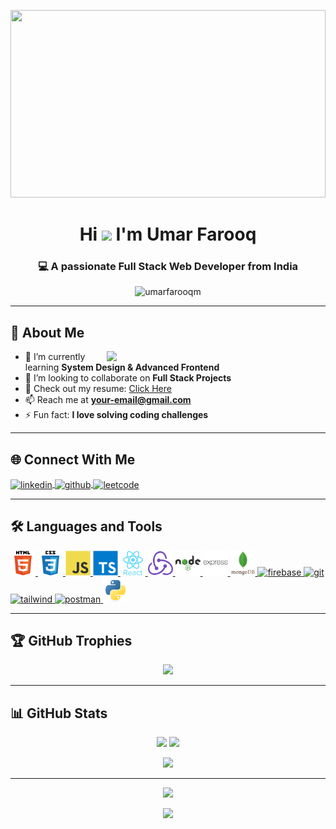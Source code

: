 <!-- Banner -->
<p align="center">
  <img src="https://media.giphy.com/media/qgQUggAC3Pfv687qPC/giphy.gif" width="100%" height="300px" />
</p>

<!-- Title -->
<h1 align="center">
  Hi <img src="https://media.giphy.com/media/hvRJCLFzcasrR4ia7z/giphy.gif" width="30px" /> I'm Umar Farooq
</h1>
<h3 align="center">💻 A passionate Full Stack Web Developer from India</h3>

<!-- Profile Views -->
<p align="center">
  <img src="https://komarev.com/ghpvc/?username=umarfarooqm&label=Profile%20views&color=0e75b6&style=flat" alt="umarfarooqm" />
</p>

---

## 💫 About Me
<img align="right" src="https://media.giphy.com/media/SWoSkN6DxTszqIKEqv/giphy.gif" width="350px" />

- 🌱 I’m currently learning **System Design & Advanced Frontend**
- 👯 I’m looking to collaborate on **Full Stack Projects**
- 📄 Check out my resume: [Click Here](https://drive.google.com/file/d/1rLoVH206aB_d9n2j1bCvE3DN1BbLcD0j/view?usp=sharing)
- 📫 Reach me at **your-email@gmail.com** <!-- replace with your email -->
- ⚡ Fun fact: **I love solving coding challenges**

---

## 🌐 Connect With Me
<p>
  <a href="https://linkedin.com/in/umarfarooqm" target="blank">
    <img align="center" src="https://raw.githubusercontent.com/rahuldkjain/github-profile-readme-generator/master/src/images/icons/Social/linked-in-alt.svg" alt="linkedin" height="30" width="40" />
  </a>
  <a href="https://github.com/UmarFarooqM" target="blank">
    <img align="center" src="https://skillicons.dev/icons?i=github" alt="github" height="30" width="40" />
  </a>
  <a href="https://leetcode.com/u/ifYQ33TD5T/" target="blank">
    <img align="center" src="https://raw.githubusercontent.com/rahuldkjain/github-profile-readme-generator/master/src/images/icons/Social/leet-code.svg" alt="leetcode" height="30" width="40" />
  </a>
</p>

---

## 🛠 Languages and Tools
<p align="left"> 
  <a href="https://www.w3.org/html/" target="_blank" rel="noreferrer"> <img src="https://raw.githubusercontent.com/devicons/devicon/master/icons/html5/html5-original-wordmark.svg" alt="html5" width="40" height="40"/> </a> 
  <a href="https://www.w3schools.com/css/" target="_blank" rel="noreferrer"> <img src="https://raw.githubusercontent.com/devicons/devicon/master/icons/css3/css3-original-wordmark.svg" alt="css3" width="40" height="40"/> </a> 
  <a href="https://developer.mozilla.org/en-US/docs/Web/JavaScript" target="_blank" rel="noreferrer"> <img src="https://raw.githubusercontent.com/devicons/devicon/master/icons/javascript/javascript-original.svg" alt="javascript" width="40" height="40"/> </a>
  <a href="https://www.typescriptlang.org/" target="_blank" rel="noreferrer"> <img src="https://raw.githubusercontent.com/devicons/devicon/master/icons/typescript/typescript-original.svg" alt="typescript" width="40" height="40"/> </a> 
  <a href="https://reactjs.org/" target="_blank" rel="noreferrer"> <img src="https://raw.githubusercontent.com/devicons/devicon/master/icons/react/react-original-wordmark.svg" alt="react" width="40" height="40"/> </a> 
  <a href="https://redux.js.org" target="_blank" rel="noreferrer"> <img src="https://raw.githubusercontent.com/devicons/devicon/master/icons/redux/redux-original.svg" alt="redux" width="40" height="40"/> </a> 
  <a href="https://nodejs.org" target="_blank" rel="noreferrer"> <img src="https://raw.githubusercontent.com/devicons/devicon/master/icons/nodejs/nodejs-original-wordmark.svg" alt="nodejs" width="40" height="40"/> </a> 
  <a href="https://expressjs.com" target="_blank" rel="noreferrer"> <img src="https://raw.githubusercontent.com/devicons/devicon/master/icons/express/express-original-wordmark.svg" alt="express" width="40" height="40"/> </a> 
  <a href="https://www.mongodb.com/" target="_blank" rel="noreferrer"> <img src="https://raw.githubusercontent.com/devicons/devicon/master/icons/mongodb/mongodb-original-wordmark.svg" alt="mongodb" width="40" height="40"/> </a> 
  <a href="https://firebase.google.com/" target="_blank" rel="noreferrer"> <img src="https://www.vectorlogo.zone/logos/firebase/firebase-icon.svg" alt="firebase" width="40" height="40"/> </a> 
  <a href="https://git-scm.com/" target="_blank" rel="noreferrer"> <img src="https://www.vectorlogo.zone/logos/git-scm/git-scm-icon.svg" alt="git" width="40" height="40"/> </a> 
  <a href="https://tailwindcss.com/" target="_blank" rel="noreferrer"> <img src="https://www.vectorlogo.zone/logos/tailwindcss/tailwindcss-icon.svg" alt="tailwind" width="40" height="40"/> </a> 
  <a href="https://postman.com" target="_blank" rel="noreferrer"> <img src="https://www.vectorlogo.zone/logos/getpostman/getpostman-icon.svg" alt="postman" width="40" height="40"/> </a> 
  <a href="https://www.python.org" target="_blank" rel="noreferrer"> <img src="https://raw.githubusercontent.com/devicons/devicon/master/icons/python/python-original.svg" alt="python" width="40" height="40"/> </a> 
</p>

---

## 🏆 GitHub Trophies
<p align="center">
  <img src="https://github-profile-trophy.vercel.app/?username=umarfarooqm&theme=radical&margin-w=10&margin-h=10" />
</p>

---

## 📊 GitHub Stats
<p align="center">
  <!-- GitHub Stats Card -->
  <img src="https://github-readme-stats.vercel.app/api?username=umarfarooqm&show_icons=true&theme=radical" height="165" />
  
  <!-- Streak Stats -->
  <img src="https://github-readme-streak-stats.herokuapp.com?user=umarfarooqm&theme=radical" height="165" />
</p>

<p align="center">
  <!-- Most Used Languages -->
  <img src="https://github-readme-stats.vercel.app/api/top-langs/?username=umarfarooqm&layout=compact&theme=radical" />
</p>

---

<!-- Extra Coding GIF -->
<p align="center">
  <img src="https://media.giphy.com/media/f3iwJFOVOwuy7K6FFw/giphy.gif" width="400px" />
</p>

<p align="center">
  <img src="https://readme-typing-svg.herokuapp.com?font=Ubuntu&color=%230EAA20&vCenter=true&lines=Thanks+for+visiting!+Keep+Coding+🚀" />
</p>
